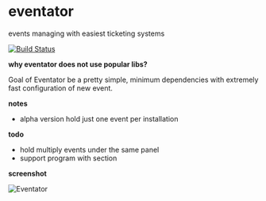 eventator
=========

events managing with easiest ticketing systems

[![Build Status](https://travis-ci.org/pilot/events.png?branch=master)](https://travis-ci.org/pilot/events)

**why eventator does not use popular libs?**

Goal of Eventator be a pretty simple, minimum dependencies with extremely fast configuration of new event.

**notes**

* alpha version hold just one event per installation

**todo**

* hold multiply events under the same panel
* support program with section

**screenshot**

![Eventator](https://dl.dropboxusercontent.com/s/4c7m4bdf01467en/Eventator.png)
